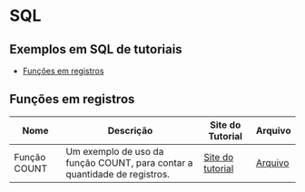 # SQL

## Exemplos em SQL de tutoriais

- [Funções em registros](#fun%C3%A7%C3%B5es-em-registros)

## Funções em registros

| Nome         | Descrição                                                                 | Site do Tutorial                                                              | Arquivo                           |
|--------------|---------------------------------------------------------------------------|-------------------------------------------------------------------------------|-----------------------------------|
| Função COUNT | Um exemplo de uso da função COUNT, para contar a quantidade de registros. | [Site do tutorial](https://www.tutorialspoint.com/sql/sql-count-function.htm) | [Arquivo](SQL/Função%20COUNT.sql) |
